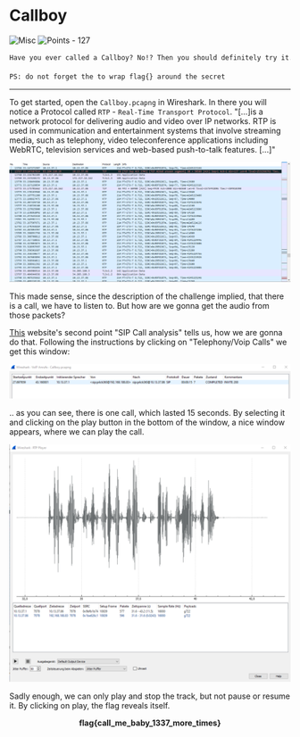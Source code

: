 # Callboy

![Misc](https://img.shields.io/badge/Misc--ff0049?style=for-the-badge) ![Points - 127](https://img.shields.io/badge/Points-127-9cf?style=for-the-badge)

```txt
Have you ever called a Callboy? No!? Then you should definitely try it. To make it a pleasant experience for you, we have recorded a call with our Callboy to help you get started, so that there is no embarrassing silence between you.

PS: do not forget the to wrap flag{} around the secret
```

---

To get started, open the `Callboy.pcapng` in Wireshark. In there you will notice a Protocol called `RTP` - `Real-Time Transport Protocol`.  "[...]is a network protocol for delivering audio and video over IP networks. RTP is used in communication and entertainment systems that involve streaming media, such as telephony, video teleconference applications including WebRTC, television services and web-based push-to-talk features. [...]"

![Wireshark](./wireshark.png)

This made sense, since the description of the challenge implied, that there is a call, we have to listen to.  But how are we gonna get the audio from those packets?

[This](https://support.yeastar.com/hc/en-us/articles/360007606533-How-to-Analyze-SIP-Calls-in-Wireshark) website's second point "SIP Call analysis" tells us, how we are gonna do that. Following the instructions by clicking on "Telephony/Voip Calls" we get this window: 

![Calls](./calls.png)

.. as you can see, there is one call, which lasted 15 seconds. By selecting it and clicking on the play button in the bottom of the window, a nice window appears, where we can play the call.

![Play](./play.png)

Sadly enough, we can only play and stop the track, but not pause or resume it. By clicking on play, the flag reveals itself.

<p  align="center"><b>flag{call_me_baby_1337_more_times}</b></p>